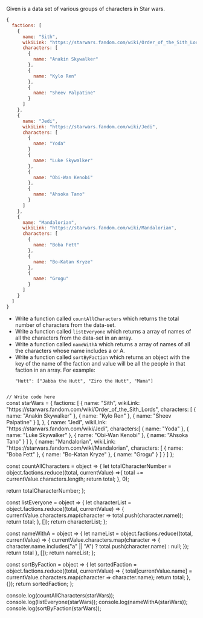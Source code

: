 Given is a data set of various groups of characters in Star wars.

```javascript
{
  factions: [
    {
      name: "Sith",
      wikiLink: "https://starwars.fandom.com/wiki/Order_of_the_Sith_Lords",
      characters: [
        {
          name: "Anakin Skywalker"
        },
        {
          name: "Kylo Ren"
        },
        {
          name: "Sheev Palpatine"
        }
      ]
    },
    {
      name: "Jedi",
      wikiLink: "https://starwars.fandom.com/wiki/Jedi",
      characters: [
        {
          name: "Yoda"
        }
        {
          name: "Luke Skywalker"
        },
        {
          name: "Obi-Wan Kenobi"
        },
        {
          name: "Ahsoka Tano"
        }
      ]
    },
    {
      name: "Mandalorian",
      wikiLink: "https://starwars.fandom.com/wiki/Mandalorian",
      characters: [
        {
          name: "Boba Fett"
        },
        {
          name: "Bo-Katan Kryze"
        },
        {
          name: "Grogu"
        }
      ]
    }
  ]
}
```

- Write a function called `countAllCharacters` which returns the total number of
  characters from the data-set.
- Write a function called `listEveryone` which returns a array of names of all
  the characters from the data-set in an array.
- Write a function called `nameWithA` which returns a array of names of all the
  characters whose name includes a or A.
- Write a function called `sortByFaction` which returns an object with the key
  of the name of the faction and value will be all the people in that faction in
  an array. For example:
  ```
  "Hutt": ["Jabba the Hutt", "Ziro the Hutt", "Mama"]
  ```

<codeblock language="javascript" type="exercise" testMode="fixedInput">
<code>
// Write code here 
</code>
<solution>
const starWars = {
  factions: [
    {
      name: "Sith",
      wikiLink: "https://starwars.fandom.com/wiki/Order_of_the_Sith_Lords",
      characters: [
        {
          name: "Anakin Skywalker"
        },
        {
          name: "Kylo Ren"
        },
        {
          name: "Sheev Palpatine"
        }
      ],
    },
    {
      name: "Jedi",
      wikiLink: "https://starwars.fandom.com/wiki/Jedi",
      characters:[
        {
          name: "Yoda"
        },
        {
          name: "Luke Skywalker"
        },
        {
          name: "Obi-Wan Kenobi"
        },
        {
          name: "Ahsoka Tano"
        }
      ]
    },
    {
      name: "Mandalorian",
      wikiLink: "https://starwars.fandom.com/wiki/Mandalorian",
      characters: [
        {
          name: "Boba Fett"
        },
        {
          name: "Bo-Katan Kryze"
        },
        {
          name: "Grogu"
        }
      ]
    }
  ]
};

const countAllCharacters = object => { let totalCharacterNumber =
object.factions.reduce((total, currentValue) =>{ total +=
currentValue.characters.length; return total; }, 0);

return totalCharacterNumber; };

const listEveryone = object => { let characterList =
object.factions.reduce((total, currentValue) => {
currentValue.characters.map(character => total.push(character.name)); return
total; }, []); return characterList; };

const nameWithA = object => { let nameList = object.factions.reduce((total,
currentValue) => { currentValue.characters.map(character => {
character.name.includes("a" || "A") ? total.push(character.name) : null; });
return total }, []); return nameList; };

const sortByFaction = object => { let sortedFaction =
object.factions.reduce((total, currentValue) => { total[currentValue.name] =
currentValue.characters.map(character => character.name); return total; }, {});
return sortedFaction; };

console.log(countAllCharacters(starWars)); console.log(listEveryone(starWars));
console.log(nameWithA(starWars)); console.log(sortByFaction(starWars));

</solution>
</codeblock>
